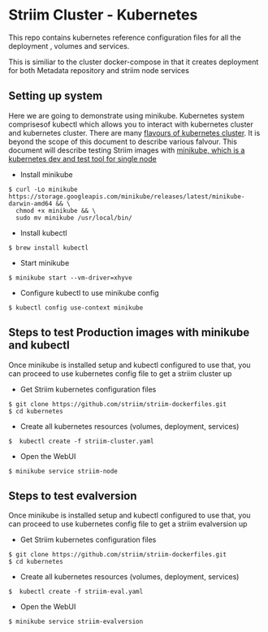 # Striim Cluster - Kubernetes

This repo contains kubernetes reference configuration files for all the deployment , volumes and services.

This is similiar to the cluster docker-compose in that it creates deployment for both Metadata repository and striim node services

## Setting up system
Here we are going to demonstrate using minikube. Kubernetes system comprisesof kubectl which allows you to interact with kubernetes cluster and kubernetes cluster. There are many [flavours of kubernetes cluster](https://kubernetes.io/docs/setup/pick-right-solution/). It is beyond the scope of this document to describe various falvour. This document will describe testing Striim images with [minikube, which is a kubernetes dev and test tool for single node](https://kubernetes.io/docs/tutorials/stateless-application/hello-minikube/#before-you-begin)
 
* Install minikube

````
$ curl -Lo minikube https://storage.googleapis.com/minikube/releases/latest/minikube-darwin-amd64 && \
  chmod +x minikube && \
  sudo mv minikube /usr/local/bin/
````
* Install kubectl

````
$ brew install kubectl
````
* Start minikube

````
$ minikube start --vm-driver=xhyve
````

* Configure kubectl to use minikube config

````
$ kubectl config use-context minikube
````

## Steps to test Production images with minikube and kubectl

Once minikube is installed setup and kubectl configured to use that, you can proceed to use kubernetes config file to get a striim cluster up

* Get Striim kubernetes configuration files

````
$ git clone https://github.com/striim/striim-dockerfiles.git
$ cd kubernetes
````

* Create all kubernetes resources (volumes, deployment, services)

````
$  kubectl create -f striim-cluster.yaml
````

* Open the WebUI

````
$ minikube service striim-node
````

## Steps to test evalversion 
Once minikube is installed setup and kubectl configured to use that, you can proceed to use kubernetes config file to get a striim evalversion up

* Get Striim kubernetes configuration files

````
$ git clone https://github.com/striim/striim-dockerfiles.git
$ cd kubernetes
````

* Create all kubernetes resources (volumes, deployment, services)

````
$  kubectl create -f striim-eval.yaml
````

* Open the WebUI

````
$ minikube service striim-evalversion
````